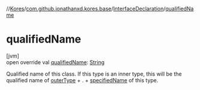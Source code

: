 //[Kores](../../../index.md)/[com.github.jonathanxd.kores.base](../index.md)/[InterfaceDeclaration](index.md)/[qualifiedName](qualified-name.md)

# qualifiedName

[jvm]\
open override val [qualifiedName](qualified-name.md): [String](https://kotlinlang.org/api/latest/jvm/stdlib/kotlin/-string/index.html)

Qualified name of this class. If this type is an inner type, this will be the qualified name of [outerType](outer-type.md) + . + [specifiedName](specified-name.md) of this type.
